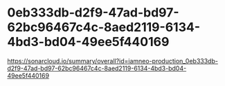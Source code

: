 # 0eb333db-d2f9-47ad-bd97-62bc96467c4c-8aed2119-6134-4bd3-bd04-49ee5f440169
https://sonarcloud.io/summary/overall?id=iamneo-production_0eb333db-d2f9-47ad-bd97-62bc96467c4c-8aed2119-6134-4bd3-bd04-49ee5f440169
